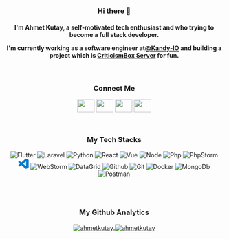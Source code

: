 <h3 align="center"> Hi there 👋</h3>

<h4 align="center">
I'm Ahmet Kutay, a self-motivated tech enthusiast and who trying to become a full stack developer.
</p>

<p align="center">
I'm currently working as a software engineer at<a href="https://github.com/Kandy-IO">@Kandy-IO</a> and building a project which is <a href="https://github.com/ahmetkutay/criticismbox-server">CriticismBox Server</a> for fun.
</h4>

<br/>

<h3 align="center">
Connect Me
</h3>

<p align="center">
  <a href="https://twitter.com/KutayKaracair" target="blank"><img align="center" src="https://cdn.jsdelivr.net/npm/simple-icons@3.0.1/icons/twitter.svg" alt="" height="30" width="40" /></a>
  <a href="https://www.linkedin.com/in/ahmetkutay/" target="blank"><img align="center" src="https://cdn.jsdelivr.net/npm/simple-icons@3.0.1/icons/linkedin.svg" alt="" height="30" width="40" /></a>
  <a href="https://www.instagram.com/kutaykaracair/" target="blank"><img align="center" src="https://cdn.jsdelivr.net/npm/simple-icons@3.0.1/icons/instagram.svg" alt="" height="30" width="40" /></a>
  <!-- a href="your link" target="blank"><img align="center" src="https://cdn.jsdelivr.net/npm/simple-icons@3.0.1/icons/youtube.svg" alt="" height="30" width="40" /></a> -->
  <a href="mailto:kutaykaracair@gmail.com" target="blank"><img align="center" src="https://cdn.jsdelivr.net/npm/simple-icons@3.0.1/icons/gmail.svg" alt="" height="30" width="40" /></a>
</p>
  
<br/>

<h3 align="center">
My Tech Stacks
</h3>

<p align="center">
  <img src="https://raw.githubusercontent.com/simple-icons/simple-icons/develop/icons/flutter.svg" alt="Flutter"  width=24 height=24>
  <img src="https://raw.githubusercontent.com/simple-icons/simple-icons/develop/icons/laravel.svg" alt="Laravel"  width=24 height=24> 
  <img src="https://raw.githubusercontent.com/simple-icons/simple-icons/develop/icons/python.svg" alt="Python"  width=24 height=24> 
  <img src="https://raw.githubusercontent.com/simple-icons/simple-icons/develop/icons/react.svg" alt="React"  width=24 height=24>
  <img src="https://raw.githubusercontent.com/simple-icons/simple-icons/develop/icons/vuedotjs.svg" alt="Vue"  width=24 height=24> 
  <img src="https://raw.githubusercontent.com/simple-icons/simple-icons/develop/icons/nodedotjs.svg" alt="Node"  width=24 height=24> 
  <img src="https://raw.githubusercontent.com/simple-icons/simple-icons/develop/icons/php.svg" alt="Php" width=24 height=24> 
  <img src="https://raw.githubusercontent.com/simple-icons/simple-icons/develop/icons/phpstorm.svg" alt="PhpStorm" width=24 height=24> 
  <img src="https://raw.githubusercontent.com/simple-icons/simple-icons/develop/icons/visualstudiocode.svg" alt="VsCode" width=24 height=24> 
  <img src="https://raw.githubusercontent.com/simple-icons/simple-icons/develop/icons/webstorm.svg" alt="WebStorm"  width=24 height=24> 
  <img src="https://raw.githubusercontent.com/simple-icons/simple-icons/develop/icons/datagrip.svg" alt="DataGrid"  width=24 height=24> 
  <img src="https://raw.githubusercontent.com/simple-icons/simple-icons/develop/icons/github.svg" alt="Github" width=24 height=24> 
  <img src="https://raw.githubusercontent.com/simple-icons/simple-icons/develop/icons/git.svg" alt="Git"  width=24 height=24> 
  <img src="https://raw.githubusercontent.com/simple-icons/simple-icons/develop/icons/docker.svg" alt="Docker"  width=24 height=24> 
  <img src="https://raw.githubusercontent.com/simple-icons/simple-icons/develop/icons/mongodb.svg" alt="MongoDb"  width=24 height=24> 
  <img src="https://raw.githubusercontent.com/simple-icons/simple-icons/develop/icons/postman.svg" alt="Postman"  width=24 height=24> 
</p>

</br>
</br>

<h3 align="center">
My Github Analytics
</h3>

<a href="https://github.com/ahmetkutay">
   <div display="flex" flex-direction="row" align="center">    
      <img height="180em" align="center" src="https://github-readme-stats.vercel.app/api?username=ahmetkutay&show_icons=true&locale=en&theme=buefy&include_all_commits=true&count_private=true" alt="ahmetkutay"/>
      <img height="180em" align="center" src="https://github-readme-stats.vercel.app/api/top-langs?username=ahmetkutay&show_icons=true&locale=en&layout=compact&langs_count=8&theme=buefy" alt="ahmetkutay"/>
  </div>
 </a>
   <!--- 
       
   [![GitHub Streak](https://github-readme-streak-stats.herokuapp.com/?user=ahmetkutay)](https://git.io/streak-stats)

![trophy](https://github-profile-trophy.vercel.app/?username=ahmetkutay&theme=flat)

-->

